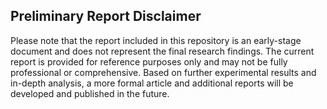 ## Preliminary Report Disclaimer

Please note that the report included in this repository is an early-stage document and does not represent the final research findings. The current report is provided for reference purposes only and may not be fully professional or comprehensive. Based on further experimental results and in-depth analysis, a more formal article and additional reports will be developed and published in the future.
